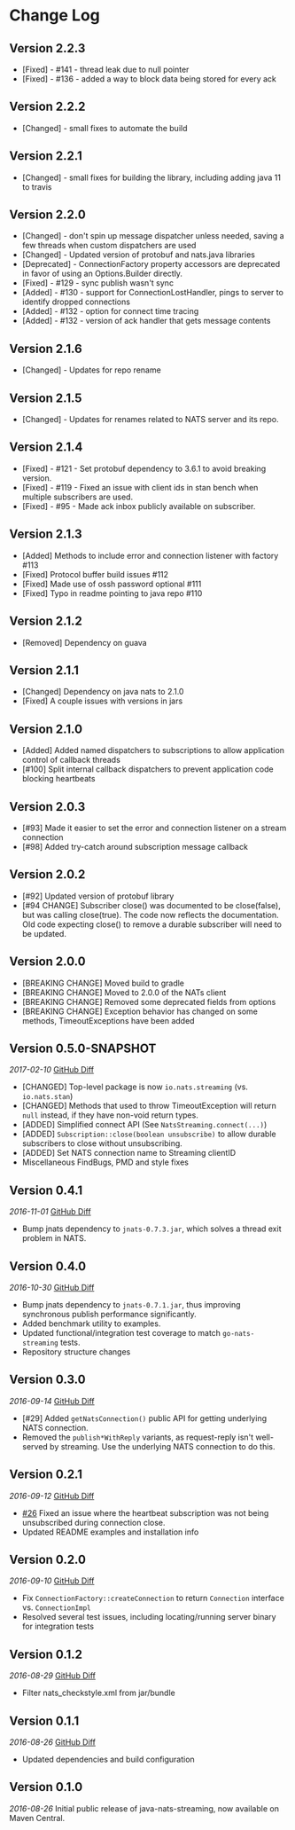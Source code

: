 # Change Log

## Version 2.2.3

* [Fixed] - #141 - thread leak due to null pointer
* [Fixed] - #136 - added a way to block data being stored for every ack

## Version 2.2.2

* [Changed] - small fixes to automate the build

## Version 2.2.1

* [Changed] - small fixes for building the library, including adding java 11 to travis

## Version 2.2.0

* [Changed] - don't spin up message dispatcher unless needed, saving a few threads when custom dispatchers are used
* [Changed] - Updated version of protobuf and nats.java libraries
* [Deprecated] - ConnectionFactory property accessors are deprecated in favor of using an Options.Builder directly.
* [Fixed] - #129 - sync publish wasn't sync
* [Added] - #130 - support for ConnectionLostHandler, pings to server to identify dropped connections
* [Added] - #132 - option for connect time tracing
* [Added] - #132 - version of ack handler that gets message contents

## Version 2.1.6

* [Changed] - Updates for repo rename

## Version 2.1.5

* [Changed] - Updates for renames related to NATS server and its repo.

## Version 2.1.4

* [Fixed] - #121 - Set protobuf dependency to 3.6.1 to avoid breaking version.
* [Fixed] - #119 - Fixed an issue with client ids in stan bench when multiple subscribers are used.
* [Fixed] - #95 - Made ack inbox publicly available on subscriber.

## Version 2.1.3

* [Added] Methods to include error and connection listener with factory #113
* [Fixed] Protocol buffer build issues #112
* [Fixed] Made use of ossh password optional #111
* [Fixed] Typo in readme pointing to java repo #110

## Version 2.1.2

* [Removed] Dependency on guava

## Version 2.1.1

* [Changed] Dependency on java nats to 2.1.0
* [Fixed] A couple issues with versions in jars

## Version 2.1.0

* [Added] Added named dispatchers to subscriptions to allow application control of callback threads
* [#100] Split internal callback dispatchers to prevent application code blocking heartbeats

## Version 2.0.3

* [#93] Made it easier to set the error and connection listener on a stream connection
* [#98] Added try-catch around subscription message callback

## Version 2.0.2

* [#92] Updated version of protobuf library
* [#94 CHANGE] Subscriber close() was documented to be close(false), but was calling close(true). The code now reflects the documentation. Old code expecting close() to remove a durable subscriber will need to be updated.

## Version 2.0.0

* [BREAKING CHANGE] Moved build to gradle
* [BREAKING CHANGE] Moved to 2.0.0 of the NATs client
* [BREAKING CHANGE] Removed some deprecated fields from options
* [BREAKING CHANGE] Exception behavior has changed on some methods, TimeoutExceptions have been added

## Version 0.5.0-SNAPSHOT

_2017-02-10_    [GitHub Diff](https://github.com/nats-io/java-nats-streaming/compare/0.4.1...HEAD)

* [CHANGED] Top-level package is now `io.nats.streaming` (vs. `io.nats.stan`)
* [CHANGED] Methods that used to throw TimeoutException will return `null` instead, if they have non-void return types.
* [ADDED] Simplified connect API (See `NatsStreaming.connect(...)`)
* [ADDED] `Subscription::close(boolean unsubscribe)` to allow durable subscribers to close without unsubscribing.
* [ADDED] Set NATS connection name to Streaming clientID
* Miscellaneous FindBugs, PMD and style fixes

## Version 0.4.1

_2016-11-01_    [GitHub Diff](https://github.com/nats-io/java-nats-streaming/compare/0.4.0...0.4.1)

* Bump jnats dependency to `jnats-0.7.3.jar`, which solves a thread exit problem in NATS.

## Version 0.4.0

_2016-10-30_    [GitHub Diff](https://github.com/nats-io/java-nats-streaming/compare/0.3.0...0.4.0)

* Bump jnats dependency to `jnats-0.7.1.jar`, thus improving synchronous publish performance significantly.
* Added benchmark utility to examples.
* Updated functional/integration test coverage to match `go-nats-streaming` tests.
* Repository structure changes

## Version 0.3.0

_2016-09-14_    [GitHub Diff](https://github.com/nats-io/java-nats-streaming/compare/0.2.1...0.3.0)

* [#29] Added `getNatsConnection()` public API for getting underlying NATS connection.
* Removed the `publish*WithReply` variants, as request-reply isn't well-served by streaming. Use the underlying NATS connection to do this.

## Version 0.2.1

_2016-09-12_    [GitHub Diff](https://github.com/nats-io/java-nats-streaming/compare/0.2.0...0.2.1)

* [#26](/../../issues/#26) Fixed an issue where the heartbeat subscription was not being unsubscribed during connection close.
* Updated README examples and installation info

## Version 0.2.0

_2016-09-10_    [GitHub Diff](https://github.com/nats-io/java-nats-streaming/compare/0.1.2...0.2.0)

* Fix `ConnectionFactory::createConnection` to return `Connection` interface vs. `ConnectionImpl`
* Resolved several test issues, including locating/running server binary for integration tests

## Version 0.1.2

_2016-08-29_    [GitHub Diff](https://github.com/nats-io/java-nats-streaming/compare/0.1.1...0.1.2)

* Filter nats_checkstyle.xml from jar/bundle

## Version 0.1.1

_2016-08-26_    [GitHub Diff](https://github.com/nats-io/java-nats-streaming/compare/v0.1.0...0.1.1)

* Updated dependencies and build configuration

## Version 0.1.0

_2016-08-26_ Initial public release of java-nats-streaming, now available on Maven Central.
